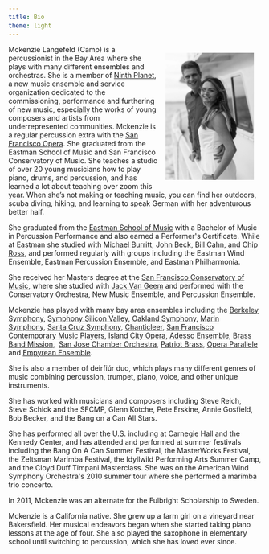 ```yaml
---
title: Bio
theme: light
---
```

<img id="portrait" src="/assets/img/portrait.jpg" width="35%" align="right" style="margin: 15px" />

Mckenzie Langefeld (Camp) is a percussionist in the Bay Area where she plays with many different ensembles and orchestras. She is a member of [Ninth Planet](http://www.ninthplanetmusic.org/), a new music ensemble and service organization dedicated to the commissioning, performance and furthering of new music, especially the works of young composers and artists from underrepresented communities. Mckenzie is a regular percussion extra with the [San Francisco Opera](http://sfopera.com/Home.aspx). She graduated from the Eastman School of Music and San Francisco Conservatory of Music. She teaches a studio of over 20 young musicians how to play piano, drums, and percussion, and has learned a lot about teaching over zoom this year. When she’s not making or teaching music, you can find her outdoors, scuba diving, hiking, and learning to speak German with her adventurous better half.

<img id="portrait-mobile" src="/assets/img/portrait.jpg" width="70%" align="middle" style="margin: auto" />

<style>
    @media (min-width: 767px) {
        #bio {
            text-align: left;
        }
        #portrait {
            display: block;
        }
        #portrait-mobile {
            display: none
        }
    }

    @media (max-width: 767px) {
        #portrait-mobile {
            display: block;
        }
        #portrait {
            display: none
        }
    }
</style>

<!--more-->

She graduated from the [Eastman School of Music](http://www.esm.rochester.edu/) with a Bachelor of Music in Percussion Performance and also
earned a Performer's Certificate. While at Eastman she studied with [Michael Burritt](http://www.michaelburritt.com/), [John Beck](http://www.esm.rochester.edu/faculty/beck_john/), [Bill Cahn](http://nexuspercussion.com/members/bill-cahn/), and [Chip Ross](http://www.esm.rochester.edu/faculty/ross_charles/), and performed regularly with groups including the Eastman Wind Ensemble, Eastman Percussion Ensemble,
and Eastman Philharmonia.

She received her Masters degree at the [San Francisco Conservatory of Music](http://www.sfcm.edu/), where she studied with [Jack Van Geem](http://www.sfcm.edu/faculty/vangeem.aspx) and performed with the Conservatory Orchestra, New Music Ensemble, and Percussion Ensemble.

Mckenzie has played with many bay area ensembles including the [Berkeley Symphony](http://berkeleysymphony.org/), [Symphony Silicon Valley](http://www.symphonysiliconvalley.org/), [Oakland Symphony](https://www.oaklandsymphony.org/), [Marin Symphony](https://marinsymphony.org/), [Santa Cruz Symphony](https://santacruzsymphony.org/), [Chanticleer](http://www.chanticleer.org/russian-program-with-percussion-near-battle-ready/), [San Francisco Contemporary Music Players](http://sfcmp.org/), [Island City Opera](http://islandcityopera.org/), [Adesso Ensemble](https://www.sfcv.org/event/music-on-the-hill/adesso-ensemble-0), [Brass Band Mission](https://www.facebook.com/BrassBandMission),  [San Jose Chamber Orchestra](http://www.sjco.org/SJCO/About.html), [Patriot Brass](http://www.patriotbrass.org/patriot-brass-san-francisco.html), [Opera Parallele](https://operaparallele.org/) and [Empyrean Ensemble](https://arts.ucdavis.edu/empyrean-0).

She is also a member of deirfiúr duo, which plays many different genres of music combining
percussion, trumpet, piano, voice, and other unique instruments.

She has worked with musicians and composers including Steve Reich, Steve Schick and the SFCMP, Glenn Kotche,
Pete Erskine, Annie Gosfield, Bob Becker, and the Bang on a Can All Stars.

She has performed all over the U.S. including at Carnegie Hall and the Kennedy Center, and has attended and performed at summer festivals including the Bang On A Can Summer Festival, the MasterWorks Festival, the Zeltsman Marimba Festival, the Idyllwild Performing Arts Summer Camp, and the Cloyd Duff Timpani Masterclass. She was on the American Wind Symphony Orchestra's 2010 summer tour where she performed a marimba trio concerto.

In 2011, Mckenzie was an alternate for the Fulbright Scholarship to Sweden.

Mckenzie is a California native. She grew up a farm girl on a vineyard near Bakersfield. Her musical endeavors began
when she started taking piano lessons at the age of four. She also played the saxophone in elementary school
until switching to percussion, which she has loved ever since.
